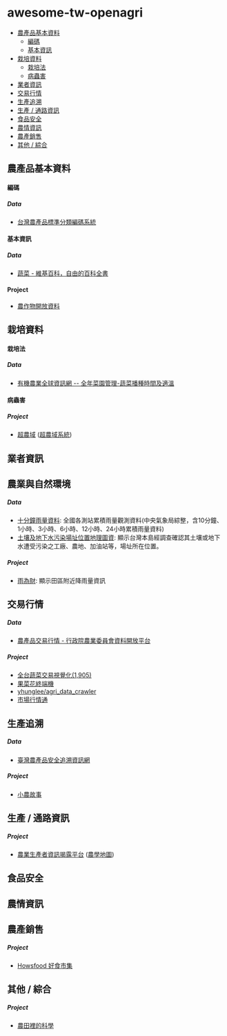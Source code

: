# awesome-tw-openagri

- [農產品基本資料](#農產品基本資料)
  - [編碼](#編碼)
  - [基本資訊](#基本資訊)
- [栽培資料](#栽培資料)
  - [栽培法](#栽培法)
  - [病蟲害](#病蟲害)
- [業者資訊](#業者資訊)
- [交易行情](#交易行情)
- [生產追溯](#生產追溯)
- [生產 / 通路資訊](#生產--通路資訊)
- [食品安全](#食品安全)
- [農情資訊](#農情資訊)
- [農產銷售](#農產銷售)
- [其他 / 綜合](#其他--綜合)

## 農產品基本資料

#### 編碼

##### Data

* [台灣農產品標準分類編碼系統](http://coa.gs1tw.org/app/COA/COAUser_Search.jsp?MTOP=A)

#### 基本資訊

##### Data

* [蔬菜 - 維基百科，自由的百科全書](https://zh.wikipedia.org/wiki/%E8%94%AC%E8%8F%9C#.E7.A7.8D.E7.B1.BB)

#### Project

* [農作物開放資料](https://g0v.hackpad.com/temp-kCmdNxq7RUe)

## 栽培資料

#### 栽培法

##### Data

* [有機農業全球資訊網 -- 全年菜園管理-蔬菜播種時間及適溫 ](http://info.organic.org.tw/supergood/front/bin/ptdetail.phtml?Part=22-2&PreView=1)

#### 病蟲害

##### Project

* [超農域](https://g0v.hackpad.com/ep/group/tg4zk2ixiDn) ([超農域系統](http://g0v.github.io/agriculture/pesticide/usages/))

## 業者資訊

## 農業與自然環境

##### Data

* [十分鐘雨量資料](http://opendata.epa.gov.tw/Data/Contents/RainTenMin/): 全國各測站累積雨量觀測資料(中央氣象局綜整，含10分鐘、1小時、3小時、6小時、12小時、24小時累積雨量資料)
* [土壤及地下水污染場址位置地理圖資](http://opendata.epa.gov.tw/Data/GeoDetails/GISP24/): 顯示台灣本島經調查確認其土壤或地下水遭受污染之工廠、農地、加油站等，場址所在位置。

##### Project

* [雨為財](http://odrain.devdon.com/home): 顯示田區附近降雨量資訊

## 交易行情

##### Data

* [農產品交易行情 - 行政院農業委員會資料開放平台](http://data.coa.gov.tw/Query/ServiceDetail.aspx?id=037)

##### Project

* [全台蔬菜交易視覺化(1,905)](http://muyueh.com/30/veggieprice/ggplot2/)
* [果菜花終端機](http://muyueh.com/30/veggie_c/list.html)
* [yhunglee/agri_data_crawler](https://github.com/yhunglee/agri_data_crawler)
* [市場行情通](http://www.markettrade.com.tw/)

## 生產追溯

##### Data

* [臺灣農產品安全追溯資訊網](http://taft.coa.gov.tw/)

##### Project

* [小農故事](http://g0v.github.io/farmers/public/index.html)

## 生產 / 通路資訊

##### Project

* [農業生產者資訊揭露平台](https://g0v.hackpad.com/gvkD1y2n6vg) ([農學地圖](http://g0v.github.io/farmer/))

## 食品安全

## 農情資訊

## 農產銷售

##### Project

* [Howsfood 好食市集](http://g0v.github.io/howsfood-mockup/public/)

## 其他 / 綜合

##### Project

* [農田裡的科學](https://openlabtaipei.hackpad.com/FhTATL8IGga)
